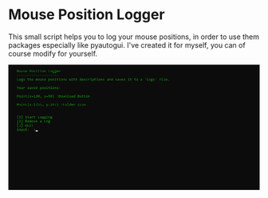 # Mouse Position Logger
This small script helps you to log your mouse positions, in order to use them packages especially like pyautogui. I've created it for myself, you can of course modify for yourself. 

![screenshot](./img/cmd_p7MY3ftVAe.png)